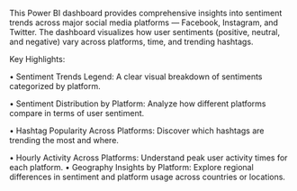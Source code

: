 This Power BI dashboard provides comprehensive insights into sentiment trends across major social media platforms — Facebook, Instagram, and Twitter. The dashboard visualizes how user sentiments (positive, neutral, and negative) vary across platforms, time, and trending hashtags.

Key Highlights:

• Sentiment Trends Legend: A clear visual breakdown of sentiments categorized by platform.

• Sentiment Distribution by Platform: Analyze how different platforms compare in terms of user sentiment.

• Hashtag Popularity Across Platforms: Discover which hashtags are trending the most and where.

• Hourly Activity Across Platforms: Understand peak user activity times for each platform.
• Geography Insights by Platform: Explore regional differences in sentiment and platform usage across countries or locations.
